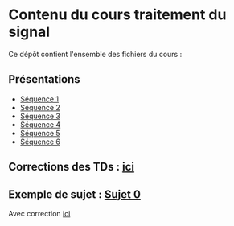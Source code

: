 # Contenu du cours traitement du signal 
Ce dépôt contient l'ensemble des fichiers du cours :
## Présentations
* <a id="raw-url" href="https://raw.githubusercontent.com/fbuloup/pFIEA02CM/main/sequence_1.pdf">Séquence 1</a>
* <a id="raw-url" href="https://raw.githubusercontent.com/fbuloup/pFIEA02CM/main/sequence_2.pdf">Séquence 2</a>
* <a id="raw-url" href="https://raw.githubusercontent.com/fbuloup/pFIEA02CM/main/sequence_3.pdf">Séquence 3</a>
* <a id="raw-url" href="https://raw.githubusercontent.com/fbuloup/pFIEA02CM/main/sequence_4.pdf">Séquence 4</a>
* <a id="raw-url" href="https://raw.githubusercontent.com/fbuloup/pFIEA02CM/main/sequence_5.pdf">Séquence 5</a>
* <a id="raw-url" href="https://raw.githubusercontent.com/fbuloup/pFIEA02CM/main/sequence_6.pdf">Séquence 6</a>
## Corrections des TDs : [ici](https://github.com/fbuloup/pFIEA02CM/tree/main/Corrections%20TDs)
## Exemple de sujet : <a id="raw-url" href="https://raw.githubusercontent.com/fbuloup/pFIEA02CM/main/SUJET_0/FIEA02CM_CF_2022.pdf">Sujet 0</a>
Avec correction [ici]([https://github.com/fbuloup/pFIEA02CM/tree/main/Corrections%20TDs](https://github.com/fbuloup/pFIEA02CM/tree/main/SUJET_0))
